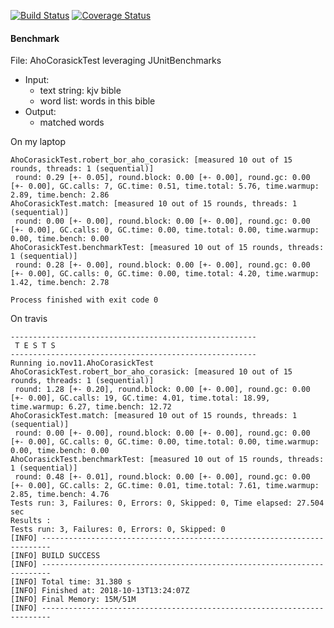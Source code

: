 [![Build Status](https://travis-ci.org/Nov11/naive-Aho-Corasick.svg?branch=master)](https://travis-ci.org/Nov11/naive-Aho-Corasick)
[![Coverage Status](https://coveralls.io/repos/github/Nov11/naive-Aho-Corasick/badge.svg?branch=master)](https://coveralls.io/github/Nov11/naive-Aho-Corasick?branch=master)

#### Benchmark
File: AhoCorasickTest leveraging JUnitBenchmarks
* Input: 
    - text string: kjv bible
    - word list: words in this bible
* Output:
    - matched words

On my laptop
```
AhoCorasickTest.robert_bor_aho_corasick: [measured 10 out of 15 rounds, threads: 1 (sequential)]
 round: 0.29 [+- 0.05], round.block: 0.00 [+- 0.00], round.gc: 0.00 [+- 0.00], GC.calls: 7, GC.time: 0.51, time.total: 5.76, time.warmup: 2.89, time.bench: 2.86
AhoCorasickTest.match: [measured 10 out of 15 rounds, threads: 1 (sequential)]
 round: 0.00 [+- 0.00], round.block: 0.00 [+- 0.00], round.gc: 0.00 [+- 0.00], GC.calls: 0, GC.time: 0.00, time.total: 0.00, time.warmup: 0.00, time.bench: 0.00
AhoCorasickTest.benchmarkTest: [measured 10 out of 15 rounds, threads: 1 (sequential)]
 round: 0.28 [+- 0.00], round.block: 0.00 [+- 0.00], round.gc: 0.00 [+- 0.00], GC.calls: 0, GC.time: 0.00, time.total: 4.20, time.warmup: 1.42, time.bench: 2.78

Process finished with exit code 0
```
On travis
```
-------------------------------------------------------
 T E S T S
-------------------------------------------------------
Running io.nov11.AhoCorasickTest
AhoCorasickTest.robert_bor_aho_corasick: [measured 10 out of 15 rounds, threads: 1 (sequential)]
 round: 1.28 [+- 0.20], round.block: 0.00 [+- 0.00], round.gc: 0.00 [+- 0.00], GC.calls: 19, GC.time: 4.01, time.total: 18.99, time.warmup: 6.27, time.bench: 12.72
AhoCorasickTest.match: [measured 10 out of 15 rounds, threads: 1 (sequential)]
 round: 0.00 [+- 0.00], round.block: 0.00 [+- 0.00], round.gc: 0.00 [+- 0.00], GC.calls: 0, GC.time: 0.00, time.total: 0.00, time.warmup: 0.00, time.bench: 0.00
AhoCorasickTest.benchmarkTest: [measured 10 out of 15 rounds, threads: 1 (sequential)]
 round: 0.48 [+- 0.01], round.block: 0.00 [+- 0.00], round.gc: 0.00 [+- 0.00], GC.calls: 2, GC.time: 0.01, time.total: 7.61, time.warmup: 2.85, time.bench: 4.76
Tests run: 3, Failures: 0, Errors: 0, Skipped: 0, Time elapsed: 27.504 sec
Results :
Tests run: 3, Failures: 0, Errors: 0, Skipped: 0
[INFO] ------------------------------------------------------------------------
[INFO] BUILD SUCCESS
[INFO] ------------------------------------------------------------------------
[INFO] Total time: 31.380 s
[INFO] Finished at: 2018-10-13T13:24:07Z
[INFO] Final Memory: 15M/51M
[INFO] ------------------------------------------------------------------------
```
